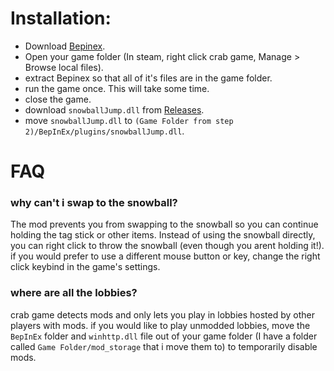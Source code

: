 # Installation:
- Download [Bepinex](https://builds.bepinex.dev/projects/bepinex_be/577/BepInEx_UnityIL2CPP_x64_ec79ad0_6.0.0-be.577.zip).
- Open your game folder (In steam, right click crab game, Manage > Browse local files).
- extract Bepinex so that all of it's files are in the game folder.
- run the game once. This will take some time.
- close the game.
- download `snowballJump.dll` from [Releases](https://github.com/o7Moon/CrabGame.SnowballJump/releases).
- move `snowballJump.dll` to `(Game Folder from step 2)/BepInEx/plugins/snowballJump.dll`.

# FAQ
### why can't i swap to the snowball?
The mod prevents you from swapping to the snowball so you can continue holding the tag stick or other items. Instead of using the snowball directly, you can right click to throw the snowball (even though you arent holding it!). if you would prefer to use a different mouse button or key, change the right click keybind in the game's settings.
### where are all the lobbies?
crab game detects mods and only lets you play in lobbies hosted by other players with mods. if you would like to play unmodded lobbies, move the `BepInEx` folder and `winhttp.dll` file out of your game folder (I have a folder called `Game Folder/mod_storage` that i move them to) to temporarily disable mods.
